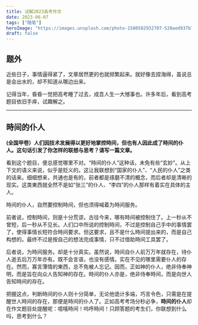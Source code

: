 ```yaml
---
title: 试解2023高考作文
date: 2023-06-07
tags: ["随笔"]
heroImage: "https://images.unsplash.com/photo-1580582932707-520aed937b7b?ixlib=rb-4.0.3&ixid=M3wxMjA3fDB8MHxwaG90by1wYWdlfHx8fGVufDB8fHx8fA%3D%3D&auto=format&fit=crop&w=1632&q=80"
draft: false
---
```


## 题外

近些日子，事情逼得紧了，文章居然更的也就频繁起来。就好像去捏海绵，虽说总是会出水的，却不知道从哪边出来。

记得当年，昏昏一觉把高考睡了过去，成吾人生一大憾事也。许多年后，看到高考题目依旧手痒，试趣解之。

---

## 時间的仆人

**(全国甲卷）人们因技术发展得以更好地掌控時间，但也有人因此成了時间的仆人。这句话引发了你怎样的联想与思考？请写一篇文章。**

看到这个题目，便总感觉哪里不对。“時间的仆人”这种话，未免有些“玄妙”。从上下文的语义来说，似乎是贬义的。这让我联想到“国家的仆人”、“人民的仆人”之类的话来。细细想来，共通也是有的，前者都是琢磨不清的概念，而后者却是清晰的现实。这类東西就全然不是如“张三”的仆人、“李四”的仆人那样有着实在具体的主人。

時间的仆人，自然要控制時间，但也须得喊着为時间服务。

前者说，控制時间，则是十分荒谬。古往今来，哪有時间被控制住了。上一秒从不曾短，后一秒从不见长。人们口中所说的控制時间，不过是控制自己手中的事情罢了，使得事情长短符合時间要求。但这要求，且不是什么時间提出来的，而是自己构想的。最终不过是按自己的想法完成事情，只不过借助時间工具罢了。

后者说，为時间服务。却是十分真实。虽然说，時间自仆人前万万年就存在，待仆人逝去后万万年亦有。既不会言语，也没有感情。实在不见的哪里需要仆人的存在。然而，寡言薄情的東西，总不免被人忘记。因而，正如神的仆人，绝非侍奉神明，而是旨在向众人告知神的存在。時间的仆人亦是，绝非侍奉時间，而是向世人告知時间的存在。

把握这点，判断時间的仆人则十分简单，无论他诡计多端，巧言令色，只需是在提醒世人時间的存在，那便是時间的仆人了。正如高考考场分秒必争，**時间的仆人**却在作文题目处提醒呢：噫嘻時间！呜呼時间！只顾答题的考生们，你联想到什么吗，思考到什么？